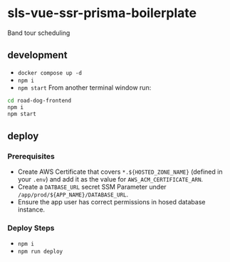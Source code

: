 # sls-vue-ssr-prisma-boilerplate
Band tour scheduling

## development
* `docker compose up -d`
* `npm i`
* `npm start`
From another terminal window run:
```bash
cd road-dog-frontend
npm i
npm start
```

## deploy
### Prerequisites
* Create AWS Certificate that covers `*.${HOSTED_ZONE_NAME}` (defined in your `.env`) and add it as the value for `AWS_ACM_CERTIFICATE_ARN`.
* Create a `DATBASE_URL` secret SSM Parameter under `/app/prod/${APP_NAME}/DATABASE_URL`.
* Ensure the app user has correct permissions in hosed database instance.

### Deploy Steps
* `npm i`
* `npm run deploy`
